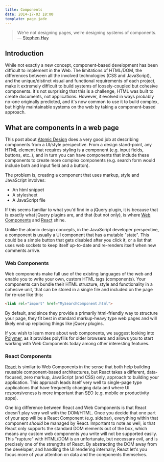 ```yaml
---
title: Components
date: 2014-17-03 18:00
template: page.jade
---
```


> We’re not designing pages, we’re designing systems of components. — [Stephen Hay](http://bradfrostweb.com/blog/mobile/bdconf-stephen-hay-presents-responsive-design-workflow/)

## Introduction

While not exactly a new concept, component-based development has been difficult to implement in the Web. The limitations of HTML/DOM, the differences between all the involved technologies (CSS and JavaScript), and the unique/distinct visual and functional requirements of each project, make it extremely difficult to build systems of loosely-coupled but cohesive components. It's not surprising that this is a challenge, HTML was built to create documents, not applications. However, it evolved in ways probably no-one originally predicted, and it's now common to use it to build complex, but highly maintainable systems on the web by taking a component-based approach.

## What are components in a web page

This post about [Atomic Design](http://bradfrostweb.com/blog/post/atomic-web-design/) does a very good job at describing components from a UI/style perspective. From a design stand-point, any HTML element that requires styling is a component (e.g. input fields, buttons, etc..), and in turn you can have components that include these components to create more complex components (e.g. search form would include both and input field and a button). 

The problem is, creating a component that uses markup, style and JavaScript involves:

* An html snippet
* A stylesheet
* A JavaScript file

If this seems familiar to what you'd find in a jQuery plugin, it is because that is exactly what jQuery plugins are, and that (but not only), is where [Web Components](http://www.w3.org/TR/components-intro/) and [React](http://facebook.github.io/react/index.html) shine.

Unlike the atomic design concepts, in the JavaScript developer perspective, a component is usually a UI component that has a mutable "state". This could be a simple button that gets disabled after you click it, or a list that uses web sockets to keep itself up-to-date and re-renders itself when new comments arrive.

### Web Components

Web components make full use of the existing languages of the web and enable you to write your own, custom HTML tags (components). Your components can bundle their HTML structure, style and functionality in a cohesive unit, that can be stored in a single file and included on the page for re-use like this:

```html
<link rel="import" href="MySearchComponent.html">
```

By default, and since they provide a primarily html-friendly way to structure your page, they fit best in standard markup-heavy type web pages and will likely end up replacing things like jQuery plugins.

If you wish to learn more about web components, we suggest looking into [Polymer](http://www.polymer-project.org), as it provides polyfills for older browsers and allows you to start working with Web Components today among other interesting features.



### React Components

[React](http://facebook.github.io/react/index.html) is similar to Web Components in the sense that both help building reusable component-based architectures, but React takes a different, data-focused, zero markup, JavaScript (and CSS) only, approach to building your application. This approach leads itself very well to single-page type applications that have frequently changing data and where UI responsiveness is more important than SEO (e.g. mobile or productivity apps).

One big difference between React and Web Components is that React doesn't play very well with the DOM/HTML. Once you decide that one part of your app will be a React Component (e.g. sidebar), everything within that component _should_ be managed by React. 
Important to note as well, is that React only supports the standard DOM elements out of the box, which means any custom web components you write will not be supported easily.
This "rupture" with HTML/DOM is an unfortunate, but necessary evil, and is precisely one of the strengths of React. By abstracting the DOM away from the developer, and handling the UI rendering internally, React let's you focus more of your attention on data and the components themselves.

